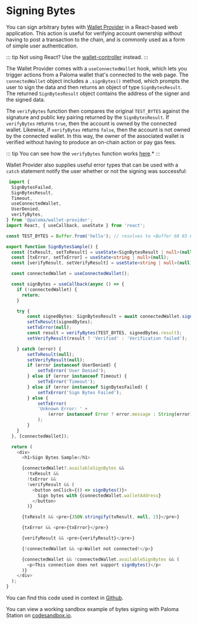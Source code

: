 # Signing Bytes

You can sign arbitrary bytes with [Wallet Provider](https://www.npmjs.com/package/@paloma/wallet-provider) in a React-based web application. This action is useful for verifying account ownership without having to post a transaction to the chain, and is commonly used as a form of simple user authentication.

::: tip
Not using React? Use the [wallet-controller](https://www.npmjs.com/package/@paloma/wallet-controller) instead.
:::

The Wallet Provider comes with a `useConnectedWallet` hook, which lets you trigger actions from a Paloma wallet that's connected to the web page. The `connectedWallet` object includes a `.signBytes()` method, which prompts the user to sign the data and then returns an object of type `SignBytesResult`. The returned `SignBytesResult` object contains the address of the signer and the signed data.

The `verifyBytes` function then compares the original `TEST_BYTES` against the signature and public key pairing returned by the `SignBytesResult`. If `verifyBytes` returns `true`, then the account is owned by the connected wallet. Likewise, if `verifyBytes` returns `false`, then the account is not owned by the connected wallet. In this way, the owner of the associated wallet is verified without having to produce an on-chain action or pay gas fees.

::: tip
You can see how the `verifyBytes` function works [here](https://github.com/paloma/wallet-provider/blob/4e601c2dece7bec92c9ce95991d2314220a2c954/packages/src/%40paloma/wallet-controller/verifyBytes.ts#L1).*
:::

Wallet Provider also supplies useful error types that can be used with a `catch` statement notify the user whether or not the signing was successful:

```ts
 import {
  SignBytesFailed,
  SignBytesResult,
  Timeout,
  useConnectedWallet,
  UserDenied,
  verifyBytes,
} from '@paloma/wallet-provider';
import React, { useCallback, useState } from 'react';

const TEST_BYTES = Buffer.from('hello'); // resolves to <Buffer 68 65 6c 6c 6f>

export function SignBytesSample() {
  const [txResult, setTxResult] = useState<SignBytesResult | null>(null);
  const [txError, setTxError] = useState<string | null>(null);
  const [verifyResult, setVerifyResult] = useState<string | null>(null);

  const connectedWallet = useConnectedWallet();

  const signBytes = useCallback(async () => {
    if (!connectedWallet) {
      return;
    }

    try {
        const signedBytes: SignBytesResult = await connectedWallet.signBytes(TEST_BYTES);
        setTxResult(signedBytes);
        setTxError(null);
        const result = verifyBytes(TEST_BYTES, signedBytes.result);
        setVerifyResult(result ? 'Verified' : 'Verification failed');

    } catch (error) {
        setTxResult(null);
        setVerifyResult(null);
        if (error instanceof UserDenied) {
            setTxError('User Denied');
        } else if (error instanceof Timeout) {
            setTxError('Timeout');
        } else if (error instanceof SignBytesFailed) {
            setTxError('Sign Bytes Failed');
        } else {
            setTxError(
            'Unknown Error: ' +
                (error instanceof Error ? error.message : String(error)),
            );
        }
    }
  }, [connectedWallet]);

  return (
    <div>
      <h1>Sign Bytes Sample</h1>

      {connectedWallet?.availableSignBytes &&
        !txResult &&
        !txError &&
        !verifyResult && (
          <button onClick={() => signBytes()}>
            Sign bytes with {connectedWallet.walletAddress}
          </button>
        )}

      {txResult && <pre>{JSON.stringify(txResult, null, 2)}</pre>}

      {txError && <pre>{txError}</pre>}

      {verifyResult && <pre>{verifyResult}</pre>}

      {!connectedWallet && <p>Wallet not connected!</p>}

      {connectedWallet && !connectedWallet.availableSignBytes && (
        <p>This connection does not support signBytes()</p>
      )}
    </div>
  );
}
```
You can find this code used in context in [Github](https://github.com/paloma/wallet-provider/blob/main/templates/create-react-app/src/components/SignBytesSample.tsx).

You can view a working sandbox example of bytes signing with Paloma Station on [codesandbox.io](https://codesandbox.io/s/github/paloma/wallet-provider/tree/main/templates/create-react-app).
